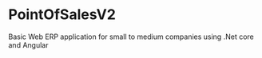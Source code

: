 # PointOfSalesV2
Basic Web ERP application for small to medium companies using .Net core and Angular
